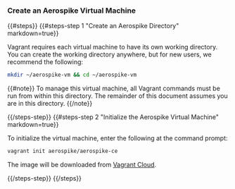 <a name="install"></a>
### Create an Aerospike Virtual Machine

{{#steps}}
{{#steps-step 1 "Create an Aerospike Directory" markdown=true}}

Vagrant requires each virtual machine to have its own working directory.
You can create the working directory anywhere, but for new users, we recommend
the following:

```bash
mkdir ~/aerospike-vm && cd ~/aerospike-vm
```

{{#note}}
To manage this virtual machine, all Vagrant commands must be run from within
this directory. The remainder of this document assumes you are in this directory.
{{/note}}

{{/steps-step}}
{{#steps-step 2 "Initialize the Aerospike Virtual Machine" markdown=true}}

To initialize the virtual machine, enter the following at the command prompt:

```bash
vagrant init aerospike/aerospike-ce
```

The image will be downloaded from
<a href="https://vagrantcloud.com/aerospike/boxes/aerospike-ce" target="_blank">Vagrant Cloud</a>.

{{/steps-step}}
{{/steps}}

